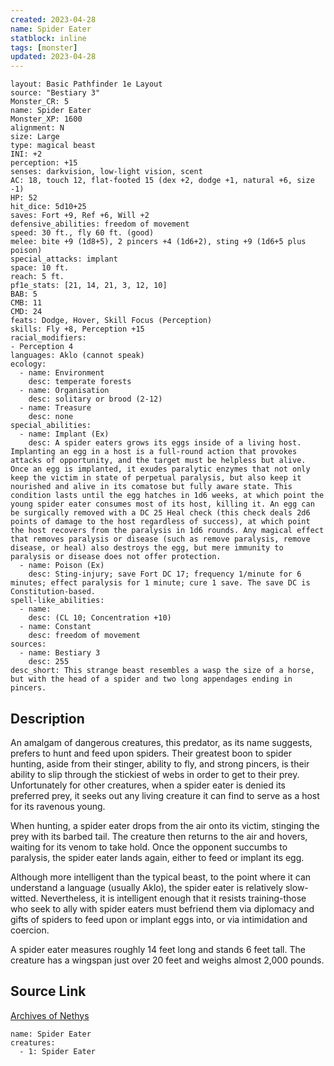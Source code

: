 ```yaml
---
created: 2023-04-28
name: Spider Eater
statblock: inline
tags: [monster]
updated: 2023-04-28
---
```

```statblock
layout: Basic Pathfinder 1e Layout
source: "Bestiary 3"
Monster_CR: 5
name: Spider Eater
Monster_XP: 1600
alignment: N
size: Large
type: magical beast
INI: +2
perception: +15
senses: darkvision, low-light vision, scent
AC: 18, touch 12, flat-footed 15 (dex +2, dodge +1, natural +6, size -1)
HP: 52
hit_dice: 5d10+25
saves: Fort +9, Ref +6, Will +2
defensive_abilities: freedom of movement
speed: 30 ft., fly 60 ft. (good)
melee: bite +9 (1d8+5), 2 pincers +4 (1d6+2), sting +9 (1d6+5 plus poison)
special_attacks: implant
space: 10 ft.
reach: 5 ft.
pf1e_stats: [21, 14, 21, 3, 12, 10]
BAB: 5
CMB: 11
CMD: 24
feats: Dodge, Hover, Skill Focus (Perception)
skills: Fly +8, Perception +15
racial_modifiers:
- Perception 4
languages: Aklo (cannot speak)
ecology:
  - name: Environment
    desc: temperate forests
  - name: Organisation
    desc: solitary or brood (2-12)
  - name: Treasure
    desc: none
special_abilities:
  - name: Implant (Ex)
    desc: A spider eaters grows its eggs inside of a living host. Implanting an egg in a host is a full-round action that provokes attacks of opportunity, and the target must be helpless but alive. Once an egg is implanted, it exudes paralytic enzymes that not only keep the victim in state of perpetual paralysis, but also keep it nourished and alive in its comatose but fully aware state. This condition lasts until the egg hatches in 1d6 weeks, at which point the young spider eater consumes most of its host, killing it. An egg can be surgically removed with a DC 25 Heal check (this check deals 2d6 points of damage to the host regardless of success), at which point the host recovers from the paralysis in 1d6 rounds. Any magical effect that removes paralysis or disease (such as remove paralysis, remove disease, or heal) also destroys the egg, but mere immunity to paralysis or disease does not offer protection.
  - name: Poison (Ex)
    desc: Sting-injury; save Fort DC 17; frequency 1/minute for 6 minutes; effect paralysis for 1 minute; cure 1 save. The save DC is Constitution-based.
spell-like_abilities:
  - name:
    desc: (CL 10; Concentration +10)
  - name: Constant
    desc: freedom of movement
sources:
  - name: Bestiary 3
    desc: 255
desc_short: This strange beast resembles a wasp the size of a horse, but with the head of a spider and two long appendages ending in pincers.
```
## Description
An amalgam of dangerous creatures, this predator, as its name suggests, prefers to hunt and feed upon spiders. Their greatest boon to spider hunting, aside from their stinger, ability to fly, and strong pincers, is their ability to slip through the stickiest of webs in order to get to their prey. Unfortunately for other creatures, when a spider eater is denied its preferred prey, it seeks out any living creature it can find to serve as a host for its ravenous young.

When hunting, a spider eater drops from the air onto its victim, stinging the prey with its barbed tail. The creature then returns to the air and hovers, waiting for its venom to take hold. Once the opponent succumbs to paralysis, the spider eater lands again, either to feed or implant its egg.

Although more intelligent than the typical beast, to the point where it can understand a language (usually Aklo), the spider eater is relatively slow-witted. Nevertheless, it is intelligent enough that it resists training-those who seek to ally with spider eaters must befriend them via diplomacy and gifts of spiders to feed upon or implant eggs into, or via intimidation and coercion.

A spider eater measures roughly 14 feet long and stands 6 feet tall. The creature has a wingspan just over 20 feet and weighs almost 2,000 pounds.
## Source Link
[Archives of Nethys](https://aonprd.com/MonsterDisplay.aspx?ItemName=Spider%20Eater)
```encounter-table
name: Spider Eater
creatures:
  - 1: Spider Eater
```
